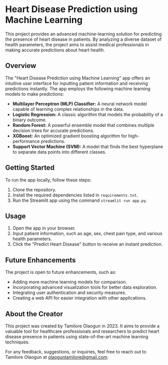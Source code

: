 # Heart Disease Prediction using Machine Learning

This project provides an advanced machine-learning solution for predicting the presence of heart disease in patients. By analyzing a diverse dataset of health parameters, the project aims to assist medical professionals in making accurate predictions about heart health.

## Overview

The "Heart Disease Prediction using Machine Learning" app offers an intuitive user interface for inputting patient information and receiving predictions instantly. The app employs the following machine learning models to make predictions:

- **Multilayer Perceptron (MLP) Classifier:** A neural network model capable of learning complex relationships in the data.
- **Logistic Regression:** A classic algorithm that models the probability of a binary outcome.
- **Random Forest:** A powerful ensemble model that combines multiple decision trees for accurate predictions.
- **XGBoost:** An optimized gradient boosting algorithm for high-performance predictions.
- **Support Vector Machine (SVM):** A model that finds the best hyperplane to separate data points into different classes.

## Getting Started

To run the app locally, follow these steps:

1. Clone the repository.
2. Install the required dependencies listed in `requirements.txt`.
3. Run the Streamlit app using the command `streamlit run app.py`.

## Usage

1. Open the app in your browser.
2. Input patient information, such as age, sex, chest pain type, and various health parameters.
3. Click the "Predict Heart Disease" button to receive an instant prediction.

## Future Enhancements

The project is open to future enhancements, such as:

- Adding more machine learning models for comparison.
- Incorporating advanced visualization tools for better data exploration.
- Integrating user authentication and security measures.
- Creating a web API for easier integration with other applications.

## About the Creator

This project was created by Tamilore Olaogun in 2023. It aims to provide a valuable tool for healthcare professionals and researchers to predict heart disease presence in patients using state-of-the-art machine learning techniques.

For any feedback, suggestions, or inquiries, feel free to reach out to Tamilore Olaogun at olaoguntamilore@gmail.com.

